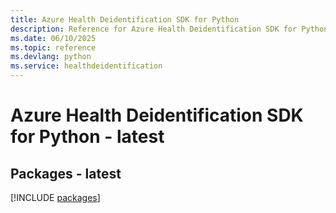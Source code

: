 ```yaml
---
title: Azure Health Deidentification SDK for Python
description: Reference for Azure Health Deidentification SDK for Python
ms.date: 06/10/2025
ms.topic: reference
ms.devlang: python
ms.service: healthdeidentification
---
```

# Azure Health Deidentification SDK for Python - latest
## Packages - latest
[!INCLUDE [packages](health-deidentification-index.md)]